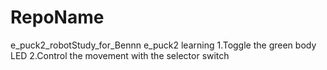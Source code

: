 # RepoName
e_puck2_robotStudy_for_Bennn
e_puck2 learning 
1.Toggle the green body LED
2.Control the movement with the selector switch
